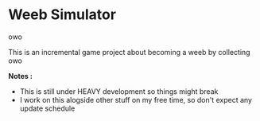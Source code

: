 # Weeb Simulator

owo

This is an incremental game project about becoming a weeb by collecting owo

**Notes :**

 - This is still under HEAVY development so things might break
 - I work on this alogside other stuff on my free time, so don't expect any update schedule
